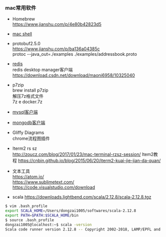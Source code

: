 ### mac常用软件
- Homebrew  
https://www.jianshu.com/p/4e80b42823d5

- [mac shell](https://www.jianshu.com/p/3291de46f3ff)

- protobuf2.5.0  
https://www.jianshu.com/p/ba136a04385c  
protoc --java_out=./examples ./examples/addressbook.proto

- [redis](https://redis.io/download)  
redis desktop manager客户端  
https://download.csdn.net/download/maoni6958/10325040

- p7zip  
brew install p7zip  
解压7z格式文件  
7z e docker.7z  

- [mysql客户端](https://www.sequelpro.com/)  

- [mongodb客户端](https://nosqlbooster.com/)

- Gliffy Diagrams  
chrome流程图插件

- Iterm2 rs sz  
http://zoucz.com/blog/2017/01/23/mac-terminal-rzsz-session/
Item2教程
https://cnbin.github.io/blog/2015/06/20/iterm2-kuai-jie-jian-da-quan/

- 文本工具  
https://atom.io/  
https://www.sublimetext.com/  
https://code.visualstudio.com/download

- scala
https://downloads.lightbend.com/scala/2.12.8/scala-2.12.8.tgz  
```Bash
$ vim .bash_profile
export SCALA_HOME=/Users/dongzai1005/softwares/scala-2.12.8
export PATH=$PATH:$SCALA_HOME/bin
$ source .bash_profile
dongzai1005@localhost:~$ scala -version
Scala code runner version 2.12.8 -- Copyright 2002-2018, LAMP/EPFL and Lightbend, Inc.
```













